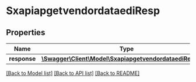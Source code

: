 # SxapiapgetvendordataediResp

## Properties
Name | Type | Description | Notes
------------ | ------------- | ------------- | -------------
**response** | [**\Swagger\Client\Model\SxapiapgetvendordataediResponse**](SxapiapgetvendordataediResponse.md) |  | [optional] 

[[Back to Model list]](../README.md#documentation-for-models) [[Back to API list]](../README.md#documentation-for-api-endpoints) [[Back to README]](../README.md)



